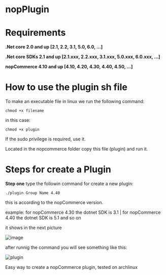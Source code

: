 # **nopPlugin**

# Requirements

**.Net core 2.0 and up [2.1, 2.2, 3.1, 5.0, 6.0, ...]**

**.Net core SDKs 2.1 and up [2.1.xxx, 2.2.xxx, 3.1.xxx, 5.0.xxx, 6.0.xxx, ...]**

**nopCommerce 4.10 and up [4.10, 4.20, 4.30, 4.40, 4.50, ...]**

# How to use the plugin sh file

To make an executable file in linux we run the following command:

`chmod +x filename`

in this case:

`chmod +x plugin`

If the sudo privilege is required, use it.

Located in the nopcommerce folder copy this file (plugin) and run it.

# Steps for create a Plugin

**Step one**
type the followin command for create a new plugin:

`./plugin Group Name 4.40  `

this is according to the nopCommerce version.

example: for nopCommerce 4.30 the dotnet SDK is 3.1 | 
for nopCommerce 4.40 the dotnet SDK is 5.1 and so on

it shows in the next picture

![image](https://user-images.githubusercontent.com/6993888/134070218-7bf85baa-eeb5-4583-80c6-663fdfc6aebe.png)

after runnig the command you will see something like this: 

![plugin](https://user-images.githubusercontent.com/6993888/134069458-16e98756-6827-44b7-9c3d-5f6b8f2c28e2.png)


Easy way to create a nopCommerce plugin, tested on archlinux

